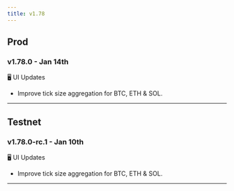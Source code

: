 ```yaml
---
title: v1.78
---
```


## Prod
### v1.78.0 - Jan 14th

🖥️  UI Updates
* Improve tick size aggregation for BTC, ETH & SOL.
---

## Testnet
### v1.78.0-rc.1 - Jan 10th

🖥️  UI Updates
* Improve tick size aggregation for BTC, ETH & SOL.
---
